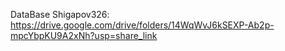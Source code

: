 DataBase Shigapov326:
https://drive.google.com/drive/folders/14WqWvJ6kSEXP-Ab2p-mpcYbpKU9A2xNh?usp=share_link
